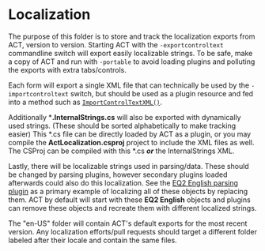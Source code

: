 # Localization
The purpose of this folder is to store and track the localization exports from ACT, version to version.
Starting ACT with the `-exportcontroltext` commandline switch will export easily localizable strings.  To be safe, make a copy of ACT and run with `-portable` to avoid loading plugins and polluting the exports with extra tabs/controls.

Each form will export a single XML file that can technically be used by the `-importcontroltext` switch, but should be used as a plugin resource and fed into a method such as [`ImportControlTextXML()`](https://advancedcombattracker.com/apidoc/?topic=html/M_Advanced_Combat_Tracker_FormActMain_ImportControlTextXML.htm).  

Additionally ***.InternalStrings.cs** will also be exported with dynamically used strings.  (These should be sorted alphabetically to make tracking easier)
This *.cs file can be directly loaded by ACT as a plugin, or you may compile the **ActLocalization.csproj** project to include the XML files as well.  The CSProj can be compiled with this *.cs ***or*** the InternalStrings XML.

Lastly, there will be localizable strings used in parsing/data.  These should be changed by parsing plugins, however secondary plugins loaded afterwards could also do this localization.  See the [EQ2 English parsing plugin](https://github.com/EQAditu/AdvancedCombatTracker/blob/master/Plugins/Standalone/ACT_English_Parser.cs#L1877) as a primary example of localizing all of these objects by replacing them.  ACT by default will start with these **EQ2 English** objects and plugins can remove these objects and recreate them with different localized strings.

The "en-US" folder will contain ACT's default exports for the most recent version.  Any localization efforts/pull requests should target a different folder labeled after their locale and contain the same files.
